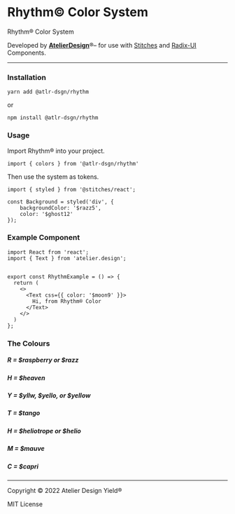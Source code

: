 # Rhythm© Color System
Rhythm® Color System

Developed by [**AtelierDesign**](https://atlrdsgn.com)®–
for use with [Stitches](https://stitches.dev) and [Radix-UI](https://www.radix-ui.com) Components.

<hr>

### Installation

```
yarn add @atlr-dsgn/rhythm
```
or
```
npm install @atlr-dsgn/rhythm
```

### Usage

Import Rhythm® into your project.

```
import { colors } from '@atlr-dsgn/rhythm'
```

Then use the system as tokens.

```tsx
import { styled } from '@stitches/react';

const Background = styled('div', {
    backgroundColor: '$razz5',
    color: '$ghost12'
});
```

### Example Component

```tsx 
import React from 'react';
import { Text } from 'atelier.design';


export const RhythmExample = () => {
  return (
    <>
      <Text css={{ color: '$moon9' }}>
        Hi, from Rhythm® Color
      </Text>
    </>
  )
};

```

### The Colours

##### **R** = $raspberry or $razz
##### **H** = $heaven
##### **Y** = $yllw, $yello, or $yellow
##### **T** = $tango
##### **H** = $heliotrope or $helio
##### **M** = $mauve
##### **C** = $capri

<hr>

Copyright © 2022 Atelier Design Yield®

MIT License
